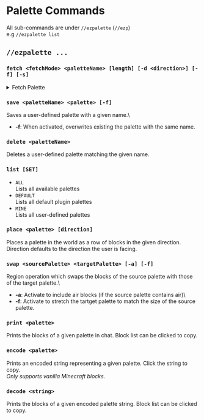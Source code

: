 # Palette Commands

All sub-commands are under `//ezpalette`  (`//ezp`) \
e.g `//ezpalette list`



## `//ezpalette ...`

### `fetch <fetchMode> <paletteName> [length] [-d <direction>] [-f] [-s]`

<details>

<summary>Fetch Palette</summary>

Saves a user-defined palette with a given name.\
* **Fetch Mode**: From where to fetch the palette blocks:
  * **`WORLD`**
    - Takes the blocks from the player's position
  * **`SELECTION`**
    - Takes the blocks from the player's selection
    - Selection must be 1x1xN in size, where N is the desired palette length
  * **`HOTBAR`**
    - Takes blocks from the player's hotbar
    - Ignores items and uses default block properties

* **Length** (Default: 0): How many block to fecth. A length of 0 (default) will fetch blocks until air is reached.\
* **-d **(Default: me): The direction to fetch in. Defaults to the direction the user is facing.\
* **-f**: When activated, overwrites existing the palette with the same name.

<img src="../.gitbook/assets/ezp_fetch.gif" alt="" data-size="original">

</details>

### `save <paletteName> <palette> [-f]`

Saves a user-defined palette with a given name.\
* **-f**: When activated, overwrites existing the palette with the same name.

### `delete <paletteName>`

Deletes a user-defined palette matching the given name.

### `list [SET]`

* `ALL`\
  Lists all available palettes
* `DEFAULT`\
  Lists all default plugin palettes
* `MINE`\
  Lists all user-defined palettes

### `place <palette> [direction]`

Places a palette in the world as a row of blocks in the given direction.\
Direction defaults to the direction the user is facing.

### `swap <sourcePalette> <targetPalette> [-a] [-f]`

Region operation which swaps the blocks of the source palette with those of the target palette.\
* **-a**: Activate to include air blocks (if the source palette contains air)\
* **-f**: Activate to stretch the tartget palette to match the size of the source palette.

### `print <palette>`

Prints the blocks of a given palette in chat. Block list can be clicked to copy.

### `encode <palette>`

Prints an encoded string representing a given palette. Click the string to copy.\
_Only supports vanilla Minecraft blocks._

### `decode <string>`

Prints the blocks of a given encoded palette string. Block list can be clicked to copy.
